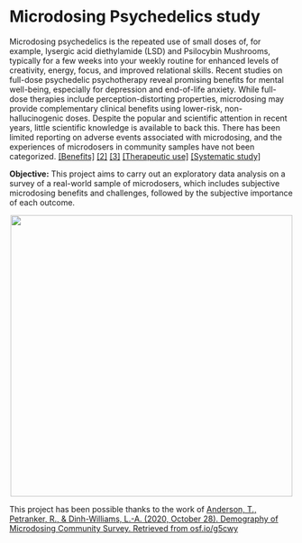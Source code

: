 # Microdosing Psychedelics study


Microdosing psychedelics is the repeated use of small doses of, for example, lysergic acid diethylamide (LSD) and Psilocybin Mushrooms, typically for a few weeks into your weekly routine for enhanced levels of creativity, energy, focus, and improved relational skills. Recent studies on full-dose psychedelic psychotherapy reveal promising benefits for mental well-being, especially for depression and end-of-life anxiety. While full-dose therapies include perception-distorting properties, microdosing may provide complementary clinical benefits using lower-risk, non-hallucinogenic doses. Despite the popular and scientific attention in recent years, little scientific knowledge is available to back this. There has been limited reporting on adverse events associated with microdosing, and the experiences of microdosers in community samples have not been categorized. [[Benefits]](https://www.ncbi.nlm.nih.gov/pmc/articles/PMC6617883/)
[[2]](https://pubmed.ncbi.nlm.nih.gov/30604183/)
[[3]](https://www.sciencedirect.com/science/article/abs/pii/S095539591930307X)
[[Therapeutic use]](https://journals.sagepub.com/doi/full/10.1177/2045125320950567)
[[Systematic study]](https://journals.plos.org/plosone/article?id=10.1371/journal.pone.0211023)


__Objective:__
This project aims to carry out an exploratory data analysis on a survey of a real-world sample of microdosers, which includes subjective microdosing benefits and challenges, followed by the subjective importance of each outcome.

<p align="center">
  <img src="https://psytechglobal.com/wp-content/uploads/2020/11/havn-life-chief-psychedelics-officer-ivan-casselman-740x383.jpg" width="500"">
</p>

This project has been possible thanks to the work of [Anderson, T., Petranker, R., & Dinh-Williams, L.-A. (2020, October 28). Demography of Microdosing Community Survey. Retrieved from osf.io/g5cwy](https://osf.io/g5cwy/)
